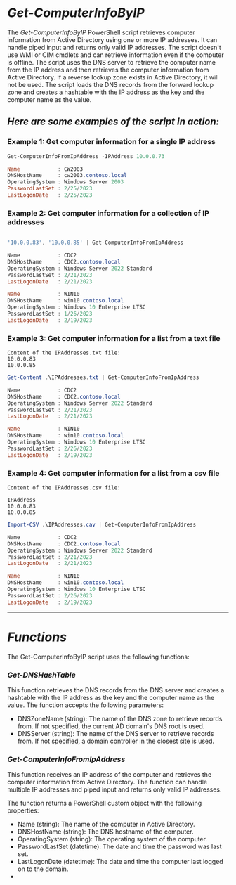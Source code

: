 # *Get-ComputerInfoByIP*
The *Get-ComputerInfoByIP* PowerShell script retrieves computer information from Active Directory using one or more IP addresses. 
It can handle piped input and returns only valid IP addresses. 
The script doesn't use WMI or CIM cmdlets and can retrieve information even if the computer is offline. 
The script uses the DNS server to retrieve the computer name from the IP address and then retrieves the computer information from Active Directory. 
If a reverse lookup zone exists in Active Directory, it will not be used. 
The script loads the DNS records from the forward lookup zone and creates a hashtable with the IP address as the key and the computer name as the value.

## *Here are some examples of the script in action:*

### Example 1: Get computer information for a single IP address
```powershell
Get-ComputerInfoFromIpAddress -IPAddress 10.0.0.73

Name            : CW2003
DNSHostName     : cw2003.contoso.local
OperatingSystem : Windows Server 2003
PasswordLastSet : 2/25/2023
LastLogonDate   : 2/25/2023
```
### Example 2: Get computer information for a collection of IP addresses
```powershell

'10.0.0.83', '10.0.0.85' | Get-ComputerInfoFromIpAddress

Name            : CDC2
DNSHostName     : CDC2.contoso.local
OperatingSystem : Windows Server 2022 Standard
PasswordLastSet : 2/21/2023
LastLogonDate   : 2/21/2023

Name            : WIN10
DNSHostName     : win10.contoso.local
OperatingSystem : Windows 10 Enterprise LTSC
PasswordLastSet : 1/26/2023
LastLogonDate   : 2/19/2023
```
### Example 3: Get computer information for a list from a text file
```
Content of the IPAddresses.txt file:
10.0.0.83
10.0.0.85
```
```powershell
Get-Content .\IPAddresses.txt | Get-ComputerInfoFromIpAddress

Name            : CDC2
DNSHostName     : CDC2.contoso.local
OperatingSystem : Windows Server 2022 Standard
PasswordLastSet : 2/21/2023
LastLogonDate   : 2/21/2023

Name            : WIN10
DNSHostName     : win10.contoso.local
OperatingSystem : Windows 10 Enterprise LTSC
PasswordLastSet : 2/26/2023
LastLogonDate   : 2/19/2023
```

### Example 4: Get computer information for a list from a csv file
```
Content of the IPAddresses.csv file:

IPAddress
10.0.0.83
10.0.0.85
```
```powershell
Import-CSV .\IPAddresses.cav | Get-ComputerInfoFromIpAddress

Name            : CDC2
DNSHostName     : CDC2.contoso.local
OperatingSystem : Windows Server 2022 Standard
PasswordLastSet : 2/21/2023
LastLogonDate   : 2/21/2023

Name            : WIN10
DNSHostName     : win10.contoso.local
OperatingSystem : Windows 10 Enterprise LTSC
PasswordLastSet : 2/26/2023
LastLogonDate   : 2/19/2023
```
---

# *Functions*


The Get-ComputerInfoByIP script uses the following functions:


### ***Get-DNSHashTable***


This function retrieves the DNS records from the DNS server and creates a hashtable with the IP address as the key and the computer name as the value. The function accepts the following parameters:

- DNSZoneName (string): The name of the DNS zone to retrieve records from. If not specified, the current AD domain's DNS root is used.
- DNSServer (string): The name of the DNS server to retrieve records from. If not specified, a domain controller in the closest site is used.


### ***Get-ComputerInfoFromIpAddress***

This function receives an IP address of the computer and retrieves the computer information from Active Directory. The function can handle multiple IP addresses and piped input and returns only valid IP addresses.

The function returns a PowerShell custom object with the following properties:

- Name (string): The name of the computer in Active Directory.
- DNSHostName (string): The DNS hostname of the computer.
- OperatingSystem (string): The operating system of the computer.
- PasswordLastSet (datetime): The date and time the password was last set.
- LastLogonDate (datetime): The date and time the computer last logged on to the domain.
- 

